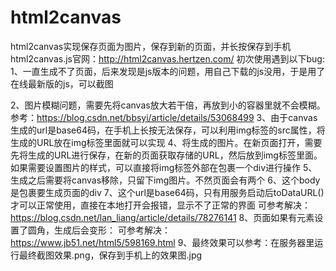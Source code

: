 # html2canvas
html2canvas实现保存页面为图片，保存到新的页面，并长按保存到手机
html2canvas.js官网：http://html2canvas.hertzen.com/
初次使用遇到以下bug:
1、一直生成不了页面，后来发现是js版本的问题，用自己下载的js没用，于是用了在线最新版的js，可以截图
<script src="https://cdn.bootcss.com/html2canvas/0.5.0-beta4/html2canvas.js"></script>
2、图片模糊问题，需要先将canvas放大若干倍，再放到小的容器里就不会模糊。
参考：https://blog.csdn.net/bbsyi/article/details/53068499
3、由于canvas生成的url是base64码，在手机上长按无法保存，可以利用img标签的src属性，将生成的URL放在img标签里面就可以实现
4、将生成的图片。在新页面打开，需要先将生成的URL进行保存，在新的页面获取存储的URL，然后放到img标签里面。如果需要设置图片的样式，可以直接将img标签外部在包裹一个div进行操作
5、生成之后需要将canvas移除，只留下img图片。不然页面会有两个
6、这个body是包裹要生成页面的div
7、这个url是base64码，只有用服务启动后toDataURL()才可以正常使用，直接在本地打开会报错，显示不了正常的界面
可参考解决：https://blog.csdn.net/lan_liang/article/details/78276141
8、页面如果有元素设置了圆角，生成后会变形：
可参考解决：https://www.jb51.net/html5/598169.html
9、最终效果可以参考：在服务器里运行最终截图效果.png，保存到手机上的效果图.jpg

